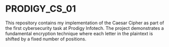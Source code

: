 # PRODIGY_CS_01
This repository contains my implementation of the Caesar Cipher as part of the first cybersecurity task at Prodigy Infotech. The project demonstrates a fundamental encryption technique where each letter in the plaintext is shifted by a fixed number of positions. 
